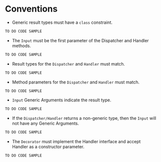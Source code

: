 # Conventions

- Generic result types must have a `class` constraint.

```cs
TO DO CODE SAMPLE
```

- The `Input` must be the first parameter of the Dispatcher and Handler methods.

```cs
TO DO CODE SAMPLE
```

- Result types for the `Dispatcher` and `Handler` must match.

```cs
TO DO CODE SAMPLE
```

- Method parameters for the `Dispatcher` and `Handler` must match.

```cs
TO DO CODE SAMPLE
```

- `Input` Generic Arguments indicate the result type.

```cs
TO DO CODE SAMPLE
```

- If the `Dispatcher/Handler` returns a non-generic type, then the `Input` will not have any Generic Arguments.

```cs
TO DO CODE SAMPLE
```

- The `Decorator` must implement the Handler interface and accept Handler as a constructor parameter.

```cs
TO DO CODE SAMPLE
```